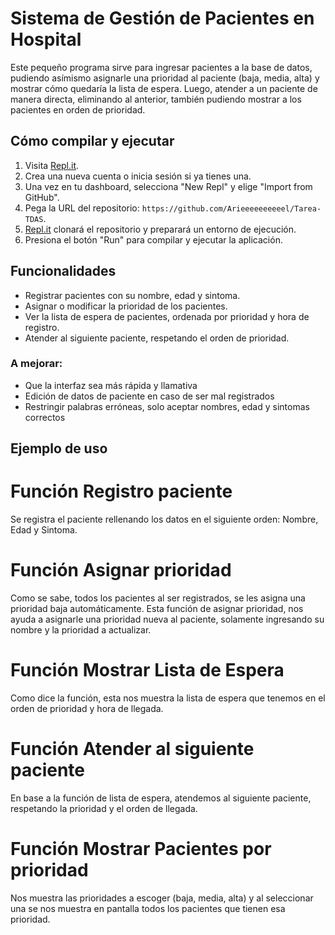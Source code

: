 # Sistema de Gestión de Pacientes en Hospital

Este pequeño programa sirve para ingresar pacientes a la base de datos, pudiendo asímismo asignarle una prioridad al paciente (baja, media, alta) y mostrar cómo quedaría la lista de espera. Luego, atender a un paciente de manera directa, eliminando al anterior, también pudiendo mostrar a los pacientes en orden de prioridad.

## Cómo compilar y ejecutar

1. Visita [Repl.it](https://repl.it/).
2. Crea una nueva cuenta o inicia sesión si ya tienes una.
3. Una vez en tu dashboard, selecciona "New Repl" y elige "Import from GitHub".
4. Pega la URL del repositorio: `https://github.com/Arieeeeeeeeeel/Tarea-TDAS`.
5. [Repl.it](http://repl.it/) clonará el repositorio y preparará un entorno de ejecución.
6. Presiona el botón "Run" para compilar y ejecutar la aplicación.

## Funcionalidades

- Registrar pacientes con su nombre, edad y sintoma. 
- Asignar o modificar la prioridad de los pacientes.
- Ver la lista de espera de pacientes, ordenada por prioridad y hora de registro.
- Atender al siguiente paciente, respetando el orden de prioridad.

### A mejorar:

- Que la interfaz sea más rápida y llamativa
- Edición de datos de paciente en caso de ser mal registrados
- Restringir palabras erróneas, solo aceptar nombres, edad y sintomas correctos

## Ejemplo de uso
# Función Registro paciente
Se registra el paciente rellenando los datos en el siguiente orden: Nombre, Edad y Sintoma.
# Función Asignar prioridad
Como se sabe, todos los pacientes al ser registrados, se les asigna una prioridad baja automáticamente. Esta función de asignar prioridad, nos ayuda a asignarle una prioridad nueva al paciente, solamente ingresando su nombre y la prioridad a actualizar.
# Función Mostrar Lista de Espera
Como dice la función, esta nos muestra la lista de espera que tenemos en el orden de prioridad y hora de llegada.
# Función Atender al siguiente paciente
En base a la función de lista de espera, atendemos al siguiente paciente, respetando la prioridad y el orden de llegada.
# Función Mostrar Pacientes por prioridad
Nos muestra las prioridades a escoger (baja, media, alta) y al seleccionar una se nos muestra en pantalla todos los pacientes que tienen esa prioridad.


